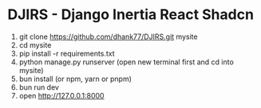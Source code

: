 # DJIRS - Django Inertia React Shadcn

1. git clone https://github.com/dhank77/DJIRS.git mysite
2. cd mysite
3. pip install -r requirements.txt
4. python manage.py runserver
(open new terminal first and cd into mysite)
5. bun install (or npm, yarn or pnpm)
6. bun run dev
7. open http://127.0.0.1:8000